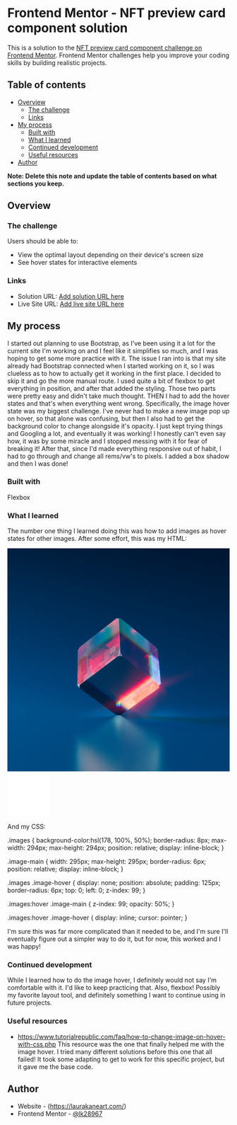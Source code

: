 # Frontend Mentor - NFT preview card component solution

This is a solution to the [NFT preview card component challenge on Frontend Mentor](https://www.frontendmentor.io/challenges/nft-preview-card-component-SbdUL_w0U). Frontend Mentor challenges help you improve your coding skills by building realistic projects. 

## Table of contents

- [Overview](#overview)
  - [The challenge](#the-challenge)
  - [Links](#links)
- [My process](#my-process)
  - [Built with](#built-with)
  - [What I learned](#what-i-learned)
  - [Continued development](#continued-development)
  - [Useful resources](#useful-resources)
- [Author](#author)

**Note: Delete this note and update the table of contents based on what sections you keep.**

## Overview

### The challenge

Users should be able to:

- View the optimal layout depending on their device's screen size
- See hover states for interactive elements

### Links

- Solution URL: [Add solution URL here](https://github.com/lk28967/NFTChallenge.git)
- Live Site URL: [Add live site URL here](https://lk28967.github.io/NFTChallenge/)

## My process

I started out planning to use Bootstrap, as I've been using it a lot for the current site I'm working on and I feel like it simplifies so much, and I was hoping to get some more practice with it. The issue I ran into is that my site already had Bootstrap connected when I started working on it, so I was clueless as to how to actually get it working in the first place. I decided to skip it and go the more manual route. I used quite a bit of flexbox to get everything in position, and after that added the styling. Those two parts were pretty easy and didn't take much thought. THEN I had to add the hover states and that's when everything went wrong. Specifically, the image hover state was my biggest challenge. I've never had to make a new image pop up on hover, so that alone was confusing, but then I also had to get the background color to change alongside it's opacity. I just kept trying things and Googling a lot, and eventually it was working! I honestly can't even say how, it was by some miracle and I stopped messing with it for fear of breaking it! After that, since I'd made everything responsive out of habit, I had to go through and change all rems/vw's to pixels. I added a box shadow and then I was done!

### Built with

Flexbox

### What I learned

The number one thing I learned doing this was how to add images as hover states for other images. After some effort, this was my HTML: 

  <div class="images">
    <img class="image-main" src="images/image-equilibrium.jpg">
    <img class="image-hover" src="images/icon-view.svg">
  </div>

  And my CSS:

.images {
    background-color:hsl(178, 100%, 50%);
    border-radius: 8px;
    max-width: 294px;
    max-height: 294px;
    position: relative;
    display: inline-block;
}

.image-main {
    width: 295px;
    max-height: 295px;
    border-radius: 6px;
    position: relative;
    display: inline-block;
}

.images .image-hover {
    display: none;
    position: absolute;
    padding: 125px;
    border-radius: 6px;
    top: 0;
    left: 0;
    z-index: 99;
}

.images:hover .image-main {
    z-index: 99;
    opacity: 50%;
}

.images:hover .image-hover {
    display: inline;
    cursor: pointer;
}

I'm sure this was far more complicated than it needed to be, and I'm sure I'll eventually figure out a simpler way to do it, but for now, this worked and I was happy!

### Continued development

While I learned how to do the image hover, I definitely would not say I'm comfortable with it. I'd like to keep practicing that. Also, flexbox! Possibly my favorite layout tool, and definitely something I want to continue using in future projects.

### Useful resources

- https://www.tutorialrepublic.com/faq/how-to-change-image-on-hover-with-css.php This resource was the one that finally helped me with the image hover. I tried many different solutions before this one that all failed! It took some adapting to get to work for this specific project, but it gave me the base code.

## Author

- Website - (https://laurakaneart.com/)
- Frontend Mentor - [@lk28967](https://www.frontendmentor.io/profile/yourusername)